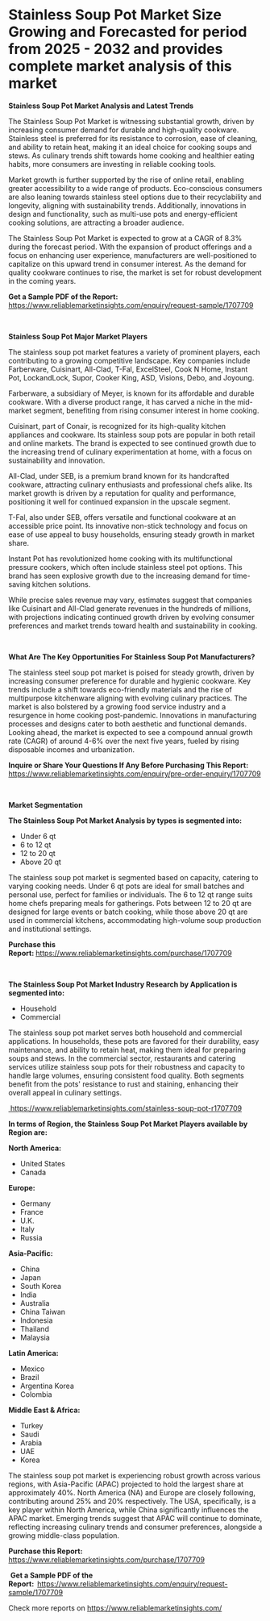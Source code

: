 <p><h1>Stainless Soup Pot Market Size Growing and Forecasted for period from 2025 - 2032 and provides complete market analysis of this market</h1></p><p><strong>Stainless Soup Pot Market Analysis and Latest Trends</strong></p>
<p><p>The Stainless Soup Pot Market is witnessing substantial growth, driven by increasing consumer demand for durable and high-quality cookware. Stainless steel is preferred for its resistance to corrosion, ease of cleaning, and ability to retain heat, making it an ideal choice for cooking soups and stews. As culinary trends shift towards home cooking and healthier eating habits, more consumers are investing in reliable cooking tools.</p><p>Market growth is further supported by the rise of online retail, enabling greater accessibility to a wide range of products. Eco-conscious consumers are also leaning towards stainless steel options due to their recyclability and longevity, aligning with sustainability trends. Additionally, innovations in design and functionality, such as multi-use pots and energy-efficient cooking solutions, are attracting a broader audience.</p><p>The Stainless Soup Pot Market is expected to grow at a CAGR of 8.3% during the forecast period. With the expansion of product offerings and a focus on enhancing user experience, manufacturers are well-positioned to capitalize on this upward trend in consumer interest. As the demand for quality cookware continues to rise, the market is set for robust development in the coming years.</p></p>
<p><strong>Get a Sample PDF of the Report:&nbsp;</strong> <a href="https://www.reliablemarketinsights.com/enquiry/request-sample/1707709?utm_campaign=3184&utm_medium=2&utm_source=Github&utm_content=ia&utm_term=05042025&utm_id=stainless-soup-pot">https://www.reliablemarketinsights.com/enquiry/request-sample/1707709</a></p>
<p>&nbsp;</p>
<p><strong>Stainless Soup Pot Major Market Players</strong></p>
<p><p>The stainless soup pot market features a variety of prominent players, each contributing to a growing competitive landscape. Key companies include Farberware, Cuisinart, All-Clad, T-Fal, ExcelSteel, Cook N Home, Instant Pot, LockandLock, Supor, Cooker King, ASD, Visions, Debo, and Joyoung.</p><p>Farberware, a subsidiary of Meyer, is known for its affordable and durable cookware. With a diverse product range, it has carved a niche in the mid-market segment, benefiting from rising consumer interest in home cooking.</p><p>Cuisinart, part of Conair, is recognized for its high-quality kitchen appliances and cookware. Its stainless soup pots are popular in both retail and online markets. The brand is expected to see continued growth due to the increasing trend of culinary experimentation at home, with a focus on sustainability and innovation.</p><p>All-Clad, under SEB, is a premium brand known for its handcrafted cookware, attracting culinary enthusiasts and professional chefs alike. Its market growth is driven by a reputation for quality and performance, positioning it well for continued expansion in the upscale segment.</p><p>T-Fal, also under SEB, offers versatile and functional cookware at an accessible price point. Its innovative non-stick technology and focus on ease of use appeal to busy households, ensuring steady growth in market share.</p><p>Instant Pot has revolutionized home cooking with its multifunctional pressure cookers, which often include stainless steel pot options. This brand has seen explosive growth due to the increasing demand for time-saving kitchen solutions.</p><p>While precise sales revenue may vary, estimates suggest that companies like Cuisinart and All-Clad generate revenues in the hundreds of millions, with projections indicating continued growth driven by evolving consumer preferences and market trends toward health and sustainability in cooking.</p></p>
<p>&nbsp;</p>
<p><strong>What Are The Key Opportunities For Stainless Soup Pot Manufacturers?</strong></p>
<p><p>The stainless steel soup pot market is poised for steady growth, driven by increasing consumer preference for durable and hygienic cookware. Key trends include a shift towards eco-friendly materials and the rise of multipurpose kitchenware aligning with evolving culinary practices. The market is also bolstered by a growing food service industry and a resurgence in home cooking post-pandemic. Innovations in manufacturing processes and designs cater to both aesthetic and functional demands. Looking ahead, the market is expected to see a compound annual growth rate (CAGR) of around 4-6% over the next five years, fueled by rising disposable incomes and urbanization.</p></p>
<p><strong>Inquire or Share Your Questions If Any Before Purchasing This Report:</strong> <a href="https://www.reliablemarketinsights.com/enquiry/pre-order-enquiry/1707709?utm_campaign=3184&utm_medium=2&utm_source=Github&utm_content=ia&utm_term=05042025&utm_id=stainless-soup-pot">https://www.reliablemarketinsights.com/enquiry/pre-order-enquiry/1707709</a></p>
<p>&nbsp;</p>
<p><strong>Market Segmentation</strong></p>
<p><strong>The Stainless Soup Pot Market Analysis by types is segmented into:</strong></p>
<p><ul><li>Under 6 qt</li><li>6 to 12 qt</li><li>12 to 20 qt</li><li>Above 20 qt</li></ul></p>
<p><p>The stainless soup pot market is segmented based on capacity, catering to varying cooking needs. Under 6 qt pots are ideal for small batches and personal use, perfect for families or individuals. The 6 to 12 qt range suits home chefs preparing meals for gatherings. Pots between 12 to 20 qt are designed for large events or batch cooking, while those above 20 qt are used in commercial kitchens, accommodating high-volume soup production and institutional settings.</p></p>
<p><strong>Purchase this Report:&nbsp;</strong><a href="https://www.reliablemarketinsights.com/purchase/1707709?utm_campaign=3184&utm_medium=2&utm_source=Github&utm_content=ia&utm_term=05042025&utm_id=stainless-soup-pot">https://www.reliablemarketinsights.com/purchase/1707709</a></p>
<p>&nbsp;</p>
<p><strong>The Stainless Soup Pot Market Industry Research by Application is segmented into:</strong></p>
<p><ul><li>Household</li><li>Commercial</li></ul></p>
<p><p>The stainless soup pot market serves both household and commercial applications. In households, these pots are favored for their durability, easy maintenance, and ability to retain heat, making them ideal for preparing soups and stews. In the commercial sector, restaurants and catering services utilize stainless soup pots for their robustness and capacity to handle large volumes, ensuring consistent food quality. Both segments benefit from the pots' resistance to rust and staining, enhancing their overall appeal in culinary settings.</p></p>
<p><a href="https://www.reliablemarketinsights.com/stainless-soup-pot-r1707709?utm_campaign=3184&utm_medium=2&utm_source=Github&utm_content=ia&utm_term=05042025&utm_id=stainless-soup-pot">&nbsp;https://www.reliablemarketinsights.com/stainless-soup-pot-r1707709</a></p>
<p><strong>In terms of Region, the Stainless Soup Pot Market Players available by Region are:</strong></p>
<p>
    <p> <strong> North America: </strong>
        <ul>
            <li>United States</li>
            <li>Canada</li>
        </ul>
        </p> 
    <p> <strong> Europe: </strong>
        <ul>
            <li>Germany</li>
            <li>France</li>
            <li>U.K.</li>
            <li>Italy</li>
            <li>Russia</li>
        </ul>
        </p> 
    <p> <strong> Asia-Pacific: </strong>
        <ul>
            <li>China</li>
            <li>Japan</li>
            <li>South Korea</li>
            <li>India</li>
            <li>Australia</li>
            <li>China Taiwan</li>
            <li>Indonesia</li>
            <li>Thailand</li>
            <li>Malaysia</li>
        </ul>
        </p> 
    <p> <strong> Latin America: </strong>
        <ul>
            <li>Mexico</li>
            <li>Brazil</li>
            <li>Argentina Korea</li>
            <li>Colombia</li>
        </ul>
        </p> 
    <p> <strong> Middle East & Africa: </strong>
        <ul>
            <li>Turkey</li>
            <li>Saudi</li>
            <li>Arabia</li>
            <li>UAE</li>
            <li>Korea</li>
        </ul>
    </p>
    </p>
<p><p>The stainless soup pot market is experiencing robust growth across various regions, with Asia-Pacific (APAC) projected to hold the largest share at approximately 40%. North America (NA) and Europe are closely following, contributing around 25% and 20% respectively. The USA, specifically, is a key player within North America, while China significantly influences the APAC market. Emerging trends suggest that APAC will continue to dominate, reflecting increasing culinary trends and consumer preferences, alongside a growing middle-class population.</p></p>
<p><strong>Purchase this Report: </strong><a href="https://www.reliablemarketinsights.com/purchase/1707709?utm_campaign=3184&utm_medium=2&utm_source=Github&utm_content=ia&utm_term=05042025&utm_id=stainless-soup-pot">https://www.reliablemarketinsights.com/purchase/1707709</a></p>
<p>&nbsp;<strong>Get a Sample PDF of the Report:&nbsp;&nbsp;</strong><a href="https://www.reliablemarketinsights.com/enquiry/request-sample/1707709?utm_campaign=3184&utm_medium=2&utm_source=Github&utm_content=ia&utm_term=05042025&utm_id=stainless-soup-pot">https://www.reliablemarketinsights.com/enquiry/request-sample/1707709</a></p>
<p><strong></strong></p>
<p>Check more reports on <a href="https://www.reliablemarketinsights.com/?utm_campaign=3184&utm_medium=2&utm_source=Github&utm_content=ia&utm_term=05042025&utm_id=stainless-soup-pot">https://www.reliablemarketinsights.com/</a></p>